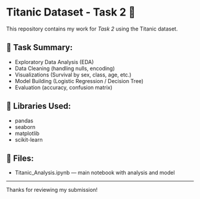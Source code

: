 # Titanic Dataset - Task 2 🚢

This repository contains my work for *Task 2* using the Titanic dataset.

## 📌 Task Summary:
- Exploratory Data Analysis (EDA)
- Data Cleaning (handling nulls, encoding)
- Visualizations (Survival by sex, class, age, etc.)
- Model Building (Logistic Regression / Decision Tree)
- Evaluation (accuracy, confusion matrix)

## 🔧 Libraries Used:
- pandas
- seaborn
- matplotlib
- scikit-learn

## 📂 Files:
- Titanic_Analysis.ipynb — main notebook with analysis and model

---

Thanks for reviewing my submission!
